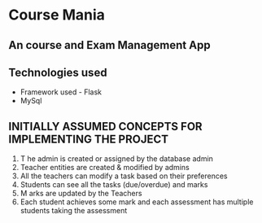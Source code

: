# Course Mania
## An course and Exam Management App


## Technologies used
- Framework used - Flask
- MySql


## INITIALLY ASSUMED CONCEPTS FOR IMPLEMENTING THE PROJECT
1. T he admin is created or assigned by the database admin
2. Teacher entities are created & modified by admins
3. All the teachers can modify a task based on their preferences
4. Students can see all the tasks (due/overdue) and marks
5. M arks are updated by the Teachers
6. Each student achieves some mark and each assessment has multiple students taking the assessment

